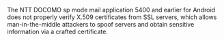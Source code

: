 The NTT DOCOMO sp mode mail application 5400 and earlier for Android does not properly verify X.509 certificates from SSL servers, which allows man-in-the-middle attackers to spoof servers and obtain sensitive information via a crafted certificate.